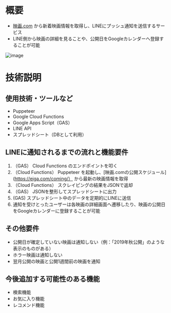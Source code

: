 # 概要
- [映画.com](https://eiga.com) から新着映画情報を取得し、LINEにプッシュ通知を送信するサービス
- LINE側から映画の詳細を見ることや、公開日をGoogleカレンダーへ登録することが可能  

![image](https://user-images.githubusercontent.com/44726460/65384623-44f43f00-dd5f-11e9-893f-2be755630637.png)

# 技術説明
## 使用技術・ツールなど
- Puppeteer
- Google Cloud Functions
- Google Apps Script（GAS）
- LINE API
- スプレッドシート（DBとして利用）

## LINEに通知されるまでの流れと機能要件
1. （GAS） Cloud Functions のエンドポイントを叩く
2. （Cloud Functions） Puppeteer を起動し、[映画.comの公開スケジュール](https://eiga.com/coming/） から最新の映画情報を取得
3. （Cloud Functions） スクレイピングの結果をJSONで返却
4. （GAS） JSONを整形してスプレッドシートに出力
5. (GAS) スプレッドシート中のデータを定期的にLINEに送信
6. 通知を受けとったユーザーは各映画の詳細画面へ遷移したり、映画の公開日をGoogleカレンダーに登録することが可能

## その他要件
- 公開日が確定していない映画は通知しない（例：「2019年秋公開」のような表示のものがある）
- ホラー映画は通知しない
- 翌月公開の映画と公開1週間前の映画を通知

## 今後追加する可能性のある機能
- 検索機能
- お気に入り機能
- レコメンド機能
